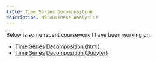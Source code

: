 ```yaml
---
title: Time Series Decomposition
description: MS Business Analytics
---
```


Below is some recent coursework I have been working on.

- [Time Series Decomposition (html)](TimeSeriesDecomp.html)
- [Time Series Decomposition (Jupyter)](TimeSeriesDecomp.ipynb)

